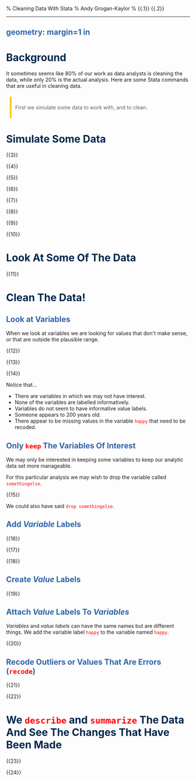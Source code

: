 % Cleaning Data With Stata
% Andy Grogan-Kaylor
% {{.1}} {{.2}}

---
geometry: margin=1 in
---

<style>h1 {color: #00274C;} h2 {color: #2F65A7;} blockquote {border-left: 5px solid #ffcb05; margin: 1.5em 10px; padding: 0.5em 10px;} code {color: red;}</style>

# Background

It sometimes seems like 80% of our work as data analysts is cleaning the data, while only 20% is the actual analysis.  Here are some Stata commands that are useful in cleaning data.

> First we simulate some data to work with, and to clean.

# Simulate Some Data


{{3}}



{{4}}



{{5}}



{{6}}



{{7}}



{{8}}

    

{{9}}

    

{{10}}


# Look At Some Of The Data


{{11}}


# Clean The Data!

## Look at Variables

When we look at variables we are looking for values that don't make sense, or that are outside the plausible range.


{{12}}



{{13}}

    

{{14}}


Notice that... 

* There are variables in which we may not have interest.
* None of the variables are labelled informatively.
* Variables do not seem to have informative value labels.
* Someone appears to 200 years old.
* There appear to be missing values in the variable `happy` that need to be recoded.

## Only `keep` The Variables Of Interest

We may only be interested in keeping some variables to keep our analytic data set more manageable.  

For this particular analysis we may wish to drop the variable called `somethingelse`.


{{15}}

   
We could also have said `drop somethingelse`.
    
## Add *Variable* Labels


{{16}}



{{17}}



{{18}}


## Create *Value* Labels


{{19}}


## Attach *Value* Labels To *Variables*

*Variables* and *value labels* can have the same names but are different things.  We add the variable label `happy` to the variable named `happy`.


{{20}}


## Recode Outliers or Values That Are Errors (`recode`)


{{21}}



{{22}}


# We `describe` and `summarize` The Data And See The Changes That Have Been Made


{{23}}

    

{{24}}

    
    
    







